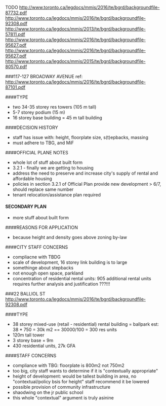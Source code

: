 TODO
http://www.toronto.ca/legdocs/mmis/2016/te/bgrd/backgroundfile-87732.pdf
http://www.toronto.ca/legdocs/mmis/2016/te/bgrd/backgroundfile-92308.pdf
http://www.toronto.ca/legdocs/mmis/2013/te/bgrd/backgroundfile-57811.pdf
http://www.toronto.ca/legdocs/mmis/2016/te/bgrd/backgroundfile-95627.pdf
http://www.toronto.ca/legdocs/mmis/2016/te/bgrd/backgroundfile-95627.pdf
http://www.toronto.ca/legdocs/mmis/2015/te/bgrd/backgroundfile-80570.pdf

###117-127 BROADWAY AVENUE
ref: http://www.toronto.ca/legdocs/mmis/2016/te/bgrd/backgroundfile-87101.pdf

####TYPE
- two 34-35 storey res towers (105 m tall)
- 5-7 storey podium (15 m)
- 16 storey base building = 45 m tall building

####DECISION HISTORY
- staff has issue with: height, floorplate size, s(t)epbacks, massing
- must adhere to TBG, and MiF

####OFFICIAL PLANE NOTES
- whole lot of stuff about built form
- 3.2.1 - finally we are getting to housing
- address the need to preserve and increase city's supply of rental and affordable housing
- policies in section 3.2.1 of Official Plan provide new development > 6/7, should replace same number
- tenant relocation/assistance plan required
#### SECONDARY PLAN
- more stuff about built form

####REASONS FOR APPLICATION
- because height and density goes above zoning by-law


####CITY STAFF CONCERNS
- compliacne with TBDG
- scale of development, 16 storey link building is to large
- somethinge about stepbacks
- not enough open space, parkland
- concentration of residential rental units: 905 additional rental units requires further analysis and justification ???!!!


###22 BALLIOL ST
http://www.toronto.ca/legdocs/mmis/2016/te/bgrd/backgroundfile-92308.pdf

####TYPE
- 38 storey mixed-use (retail - residential) rental building
= ballpark est: 38 * 750 = 30k m2 == 30000/100 = 300 res units
- 120m tall tower
- 3 storey base = 9m
- 430 residential units, 27k GFA

####STAFF CONCERNS
- compliance with TBG: floorplate is 800m2 not 750m2
- too big, city staff wants to determine if it is "contextually appropriate"
- height of development: would be tallest building in area, no "contextual/policy bsis for height" staff recommend it be lowered
- possible provision of community infrastructure
- shaodwing on the jr public school
- this whole "contextual" argument is truly asinine






